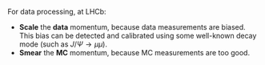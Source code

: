 For data processing, at LHCb:

* **Scale** the **data** momentum, because data measurements are biased. This
  bias can be detected and calibrated using some well-known decay mode (such as
  $J/\Psi \rightarrow \mu \mu$).
* **Smear** the **MC** momentum, because MC measurements are too good.
